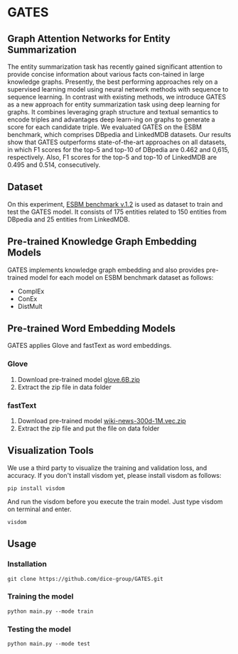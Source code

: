 # GATES
## Graph Attention Networks for Entity Summarization

The  entity  summarization  task  has  recently  gained  significant  attention  to  provide  concise  information  about  various  facts  con-tained  in  large  knowledge  graphs.  Presently,  the  best  performing  approaches rely on a supervised learning model using neural network methods with sequence to sequence learning. In contrast with existing methods, we introduce GATES as a new approach for entity summarization task using deep learning for graphs. It combines leveraging graph structure and textual semantics to encode triples and advantages deep learn-ing on graphs to generate a score for each candidate triple. We evaluated GATES on the ESBM benchmark, which comprises DBpedia and LinkedMDB datasets. Our results show that GATES outperforms state-of-the-art approaches on all datasets, in which F1 scores for the top-5 and top-10 of DBpedia are 0.462 and 0,615, respectively. Also, F1 scores for the top-5 and top-10 of LinkedMDB are 0.495 and 0.514, consecutively.

## Dataset

On this experiment, [ESBM benchmark v.1.2](https://github.com/nju-websoft/ESBM/tree/master/v1.2) is used as dataset to train and test the GATES model. It consists of 175 entities related to 150 entities from DBpedia and 25 entities from LinkedMDB.

## Pre-trained Knowledge Graph Embedding Models

GATES implements knowledge graph embedding and also provides pre-trained model for each model on ESBM benchmark dataset as follows:
* ComplEx
* ConEx
* DistMult

## Pre-trained Word Embedding Models 

GATES applies Glove and fastText as word embeddings.

### Glove
1. Download pre-trained model [glove.6B.zip](http://nlp.stanford.edu/data/glove.6B.zip)
2. Extract the zip file in data folder

### fastText
1. Download pre-trained model [wiki-news-300d-1M.vec.zip](https://dl.fbaipublicfiles.com/fasttext/vectors-english/wiki-news-300d-1M.vec.zip)
2. Extract the zip file and put the file on data folder

## Visualization Tools

We use a third party to visualize the training and validation loss, and accuracy. 
If you don't install visdom yet, please install visdom as follows:
```
pip install visdom
``` 

And run the visdom before you execute the train model. Just type visdom on terminal and enter.
```
visdom
```

## Usage

### Installation
```
git clone https://github.com/dice-group/GATES.git  
```

### Training the model
```
python main.py --mode train 
```

### Testing the model
```
python main.py --mode test
```

